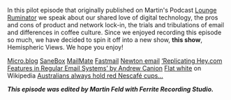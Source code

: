 In this pilot episode that originally published on Martin's Podcast [Lounge Ruminator](https://loungeruminator.net) we speak about our shared love of digital technology, the pros and cons of product and network lock-in, the trials and tribulations of email and differences in coffee culture. Since we enjoyed recording this episode so much, we have decided to spin it off into a new show, **this show**, Hemispheric Views. We hope you enjoy!

[Micro.blog](https://micro.blog)
[SaneBox](https://www.sanebox.com/signup/e46d56be53/c)
[MailMate](https://freron.com/)
[Fastmail](https://ref.fm/u17095336)
[Newton email](https://newtonhq.com/)
[‘Replicating Hey.com Features in Regular Email Systems’ by Andrew Canion](https://blog.andrewcanion.com/2020/06/16/replicating-heycom-features.html)
[Flat white](https://en.wikipedia.org/wiki/Flat_white) on Wikipedia
[Australians always hold red Nescafé cups…](https://www.youtube.com/watch?v=Xca-w4rgDHg)

**_This episode was edited by Martin Feld with Ferrite Recording Studio._**
